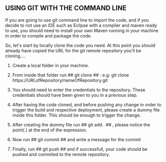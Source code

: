 ## USING GIT WITH THE COMMAND LINE ##

If you are going to use git command line to import the code, and if you decide to not use an IDE such as Eclipse with a compiler and maven ready to use, you should need to install your own Maven running in your machine in order to compile and package the code.

So, let's start by locally clone the code you need. At this point you should already have copied the URL for the git remote repository you'll be cloning....

1. Create a local folder in your machine. 

2. From inside that folder run ## git clone ## : e.g: git clone https://URLofRepository/nameOfRepository.git

3. You should need to enter the credentials to the repository. These credentials should have been given to you in a previous step.

4. After having the code cloned, and before pushing any change in order to trigger the build and respective deployment, please create a dummy file inside this folder. This should be enough to trigger the change.

5. After creating the dummy file run ## git add . ## , please notice the point(.) at the end of the expression. 

6. Now run ## git commit ## and write a message for the commit

7. Finally, run ## git push ## and if successfull, your code should be pushed and commited to the remote repository.

